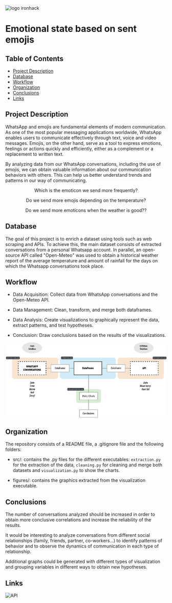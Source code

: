 <img src="https://www.emagister.com/assets/es/logos/centro/id/136150/size/l.jpg" alt="logo ironhack" style="width:150px;height:100px;">

# Emotional state based on sent emojis

## Table of Contents

- [Project Description](#project-description)
- [Database](#database)
- [Workflow](#workflow)
- [Organization](#organization)
- [Conclusions](#conclusions)
- [Links](#links)

## Project Description
WhatsApp and emojis are fundamental elements of modern communication. As one of the most popular messaging applications worldwide, WhatsApp enables users to communicate effectively through text, voice and video messages. Emojis, on the other hand, serve as a tool to express emotions, feelings or actions quickly and efficiently, either as a complement or a replacement to written text.

By analyzing data from our WhatsApp conversations, including the use of emojis, we can obtain valuable information about our communication behaviors with others. This can help us better understand trends and patterns in our way of communicating.


<center>Which is the emoticon we send more frequently?

Do we send more emojis depending on the temperature?

Do we send more emoticons when the weather is good??</center>


## Database
The goal of this project is to enrich a dataset using tools such as web scraping and APIs. To achieve this, the main dataset consists of extracted conversations from a personal Whatsapp account. In parallel, an open-source API called "Open-Meteo" was used to obtain a historical weather report of the average temperature and amount of rainfall for the days on which the Whatsapp conversations took place.


## Workflow
* Data Acquisition: Collect data from WhatsApp conversations and the Open-Meteo API.

* Data Management: Clean, transform, and merge both dataframes.

* Data Analysis: Create visualizations to graphically represent the data, extract patterns, and test hypotheses.

* Conclusion: Draw conclusions based on the results of the visualizations.

![workflow](/images/workflow.png)

## Organization
The repository consists of a README file, a .gitignore file and the following folders:

* src/: contains the .py files for the different executables: ```extraction.py``` for the extraction of the data, ```cleaning.py``` for cleaning and merge both datasets and ```visualization.py``` to show the charts.

* figures/: contains the graphics extracted from the visualization executable.



## Conclusions
The number of conversations analyzed should be increased in order to obtain more conclusive correlations and increase the reliability of the results.

It would be interesting to analyze conversations from different social relationships (family, friends, partner, co-workers...) to identify patterns of behavior and to observe the dynamics of communication in each type of relationship.

Additional graphs could be generated with different types of visualization and grouping variables in different ways to obtain new hypotheses.

## Links
![API](https://open-meteo.com/)



